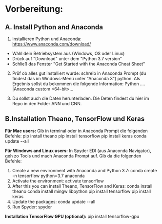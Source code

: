 # Vorbereitung:

## A. Install Python and Anaconda

1. Installieren Python und Anaconda: https://www.anaconda.com/download/
* Wähl dein Betriebsystem aus (Windows, OS oder Linux)
* Drück auf "Download" unter dem "Python 3.7 version"
* Schließ das Fenster "Get Started with the Anaconda Cheat Sheet"

2. Prüf ob alles gut installiert wurde: schreib in Anaconda Prompt (du findest das im Windows-Menü unter "Anaconda 3") python.
Als Ergebnis sollst du bekommen die folgende Information: Python .... |Anaconda custom <64-bit>...

3. Du sollst auch die Daten herunterladen. Die Deten findest du hier im Repo in den Folder ANN und CNN.

## B.Installation Theano, TensorFlow und Keras

**Für Mac users:**
Gib in terminal oder in Anaconda Prompt die folgenden Befehle:
pip install theano
pip install tensorflow
pip install keras
conda update --all

**Für Windows and Linux users:**
In Spyder EDI (aus Anaconda Navigator), geh zo Tools und mach Anaconda Prompt auf. Gib da die folgenden Befehle:

1. Create a new environment with Anaconda and Python 3.7:
conda create -n tensorflow python=3.7 anaconda
2. Activate the environment:
activate tensorflow
3. After this you can install Theano, TensorFlow and Keras:
conda install theano
conda install mingw libpython
pip install tensorflow
pip install keras
4. Update the packages:
conda update --all
5. Run Spyder:
spyder

**Installation TensorFlow GPU (optional):**
pip install tensorflow-gpu
